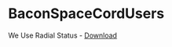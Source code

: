 # BaconSpaceCordUsers

We Use  Radial Status - [Download](https://raw.githubusercontent.com/rauenzi/BetterDiscordAddons/master/Themes/RadialStatus/RadialStatus.theme.css)

